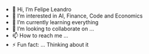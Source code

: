 - 👋 Hi, I’m Felipe Leandro  
- 👀 I’m interested in AI, Finance, Code and Economics
- 🌱 I’m currently learning everything
- 💞️ I’m looking to collaborate on ...
- 📫 How to reach me ...
- ⚡ Fun fact: ... Thinking about it

<!---
felipeflgpk/felipeflgpk is a ✨ special ✨ repository because its `README.md` (this file) appears on your GitHub profile.
You can click the Preview link to take a look at your changes.
--->
